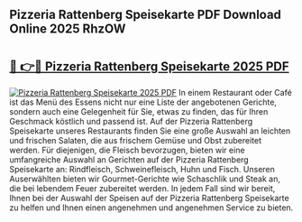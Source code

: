 ## Pizzeria Rattenberg Speisekarte PDF Download Online 2025 RhzOW

# <h2><a href="http://gccc1t1.nevu.top/?p=Pizzeria+Rattenberg+Speisekarte">🔗 👉🔴 Pizzeria Rattenberg Speisekarte 2025 PDF</a></h2>

[![Pizzeria Rattenberg Speisekarte 2025 PDF](https://i.imgur.com/dBaPXMq.png)](http://gccc1t1.nevu.top/?p=Pizzeria+Rattenberg+Speisekarte)
In einem Restaurant oder Café ist das Menü des Essens nicht nur eine Liste der angebotenen Gerichte, sondern auch eine Gelegenheit für Sie, etwas zu finden, das für Ihren Geschmack köstlich und passend ist. Auf der Pizzeria Rattenberg Speisekarte unseres Restaurants finden Sie eine große Auswahl an leichten und frischen Salaten, die aus frischem Gemüse und Obst zubereitet werden. Für diejenigen, die Fleisch bevorzugen, bieten wir eine umfangreiche Auswahl an Gerichten auf der Pizzeria Rattenberg Speisekarte an: Rindfleisch, Schweinefleisch, Huhn und Fisch. Unseren Auserwählten bieten wir Gourmet-Gerichte wie Schaschlik und Steak an, die bei lebendem Feuer zubereitet werden. In jedem Fall sind wir bereit, Ihnen bei der Auswahl der Speisen auf der Pizzeria Rattenberg Speisekarte zu helfen und Ihnen einen angenehmen und angenehmen Service zu bieten.
